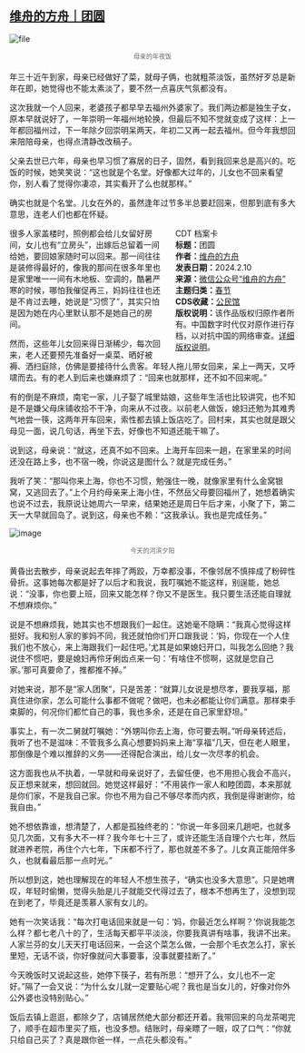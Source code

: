 <!--1707609641000-->
[维舟的方舟｜团圆](https://chinadigitaltimes.net/chinese/704978.html)
------

<p><img decoding="async" src="https://chinadigitaltimes.net/chinese/files/2024/02/image-1707667003431.png" alt="file"><br><span style="font-size: 0.8em;color: #666;display: block;text-align: center;margin-bottom: 12px;margin-top: 12px;line-height: 22px;">母亲的年夜饭</span></p><p>年三十近午到家，母亲已经做好了菜，就母子俩，也就粗茶淡饭，虽然好歹总是新年在即，她觉得也不能太素淡了，要不然一点喜庆气氛都没有。</p><p>这次我就一个人回来，老婆孩子都早早去福州外婆家了。我们两边都是独生子女，原本早就说好了，一年崇明一年福州地轮换，但最后不知不觉就变成了这样：上一年都回福州过，下一年除夕回崇明呆两天，年初二又再一起去福州。但今年我想回来陪陪母亲，也得点清静改改稿子。</p><p>父亲去世已六年，母亲也早习惯了寡居的日子，固然，看到我回来总是高兴的。吃饭的时候，她笑笑说：“这也就是个名堂。好像都大过年的，儿女也不回来看望你，别人看了觉得你凄凉，其实看开了么也就那样。”  </p><p>确实也就是个名堂。儿女在外的，虽然逢年过节多半总要赶回来，但那到底有多大意思，连老人们也都在怀疑。  </p><div style="width:42%;float:right;padding-left:20px;"><div class="su-spoiler su-spoiler-style-fancy su-spoiler-icon-chevron-circle su-spoiler-closed" data-scroll-offset="0" data-anchor-in-url="no"><div class="su-spoiler-title" tabindex="0" role="button"><span class="su-spoiler-icon"></span>CDT 档案卡</div><div class="su-spoiler-content su-u-clearfix su-u-trim"><strong>标题：</strong>团圆<br><strong>作者：</strong><a href="https://chinadigitaltimes.net/space/维舟的方舟" target="_blank">维舟的方舟</a><br><strong>发表日期：</strong>2024.2.10<br><strong>来源：</strong><a href="https://web.archive.org/web/https://mp.weixin.qq.com/s/Wa8DABgddhmS6WHgl3nAfg" target="_blank">微信公众号“维舟的方舟”</a><br><strong>主题归类：</strong><a href="https://chinadigitaltimes.net/space/春节" target="_blank">春节</a><br><strong>CDS收藏：</strong><a href="https://chinadigitaltimes.net/space/%E5%85%AC%E6%B0%91%E9%A6%86" target="_blank" rel="noopener">公民馆</a><br><strong>版权说明：</strong>该作品版权归原作者所有。中国数字时代仅对原作进行存档，以对抗中国的网络审查。<a href="https://chinadigitaltimes.net/chinese/copyright">详细版权说明</a>。</div></div></div><p>很多人家盖楼时，照例都会给儿女留好房间，女儿也有“立房头”，出嫁后总留着一间给她，要回娘家随时可以回来。那一间往往是装修得最好的，像我的那间在很多年里也是家里唯一一间有木地板、空调的，酷暑严寒的时候，哪怕我催促再三，妈妈往往也还是不肯过去睡，她说是“习惯了”，其实只怕是因为她在内心里默认那不是她自己的房间。  </p><p>然而，这些年儿女回来得日渐稀少，每次回来，老人还要预先准备好一桌菜、晒好被褥、洒扫庭除，仿佛是要接待什么贵客。年轻人拖儿带女回来，呆上一两天，又呼啸而去。有的老人到后来也嫌麻烦了：“回来也就那样，还不如不回来呢。”</p><p>有的倒是不麻烦，南宅一家，儿子娶了城里姑娘，这些年生活也比较讲究，也不知是不是嫌父母床铺收拾不干净，向来从不过夜。以前老人做饭，媳妇还勉为其难秀气地尝一筷，这两年开车回来，索性都去镇上饭店吃了。回村来，其实也就是跟父母见一面，说几句话，再坐下去，好像也不知道还能干嘛了。  </p><p>说到这，母亲说：“就这，还真不如不回来。上海开车回来一趟，在家里呆的时间还没在路上多，也不宿一晚，你说这是图什么？就是完成任务。”  </p><p>我听了笑：“那叫你来上海，你也不习惯，勉强住一晚，就像家里有什么金窝银窝，又逃回去了。”上个月约母亲来上海小住，不然岳父母要回福州了，她想着确实也说不过去，我原说让她周六一早来，结果她还是周日午后才来，小聚了下，第二天一大早就回岛了。说到这，母亲也不赖：“这我承认。我也是完成任务。”  </p><p><img decoding="async" src="https://chinadigitaltimes.net/chinese/files/2024/02/post-704978-65c8ef296c7d9." alt="image"><br><span style="font-size: 0.8em;color: #666;display: block;text-align: center;margin-bottom: 12px;margin-top: 12px;line-height: 22px;">今天的河滨夕阳</span></p><p>黄昏出去散步，母亲说起去年摔了两跤，万幸都没事，不像邻居不慎摔成了粉碎性骨折。这事她每次都是好了以后才和我说，我叮嘱她不能这样，别逞能，她总说：“没事，你也要上班，回来又能怎样？你又不是医生。我只要生活还能自理就不想麻烦你。”  </p><p>说是不想麻烦我，她其实也不想跟我们一起住。这她毫不隐瞒：“我真心觉得这样挺好。我和别人家的爹妈不同，我还就怕你们开口跟我说：‘妈，你现在一个人住我们也不放心，来上海跟我们一起住吧。’尤其是如果媳妇开口，叫我怎么回绝？我说住不惯吧，要是媳妇再伶牙俐齿点来一句：‘有啥住不惯啊，这就是您自己家。’那可真要命了，推都推不掉。”</p><p>对她来说，那不是“家人团聚”，只是苦差：“就算儿女说是想尽孝，要我享福，那真住进你家，怎么可能什么事都不做呢？做吧，也未必都能让你们满意。那样束手束脚的，何况你们都忙自己的事，我也多余，还是在自己家里舒坦。”</p><p>事实上，有一次二舅就叮嘱她：“外甥叫你去上海，你可要去啊。”听母亲转述后，我听了也不是滋味：不管我多么真心想要妈妈来上海“享福”几天，但在老人眼里，那倒像是个难以推辞的义务——还得配合演出，给儿女一次尽孝的机会。</p><p>这方面我也从不执着，一早就和母亲说好了，去留任便，也不用担心我会不高兴，反正想来就来，想回就回。她觉这样最好：“不用装作一家人和睦团圆，本来那就是你们家，不是我自己家。你也不用为自己不够尽孝而内疚，我倒是得谢谢你，给我自由。”</p><p>她不想依靠谁，想清楚了，人都是孤独终老的：“你说一年多回来几趟吧，也就多见几次面，又有多大不一样？我今年七十三了，或许还能生活自理个六七年，然后就进养老院，再住个六七年，下床都不行了，那也就差不多了。儿女真正能陪伴多久，也就看最后那一点时光。”</p><p>所以想到这，她也理解现在的年轻人不想生孩子，“确实也没多大意思”。只是她喟叹，年轻时偷懒，觉得头胎是儿子就能交代得过去了，根本不想再生了，没想到现在到老了，毕竟还是羡慕人家有女儿的。</p><p>她有一次笑话我：“每次打电话回来就是一句：‘妈，你最近怎么样啊？’你说我能怎么样？都七老八十的了，生活每天都平平淡淡，你要我真讲有啥事，我讲不出来。人家兰芬的女儿天天打电话回来，一会这个菜怎么做，一会那个毛衣怎么打，家长里短，无话不谈，你好像就问大事要事，没事就要挂断了。”</p><p>今天晚饭时又说起这些，她停下筷子，若有所思：“想开了么，女儿也不一定好。”隔了一会又说：“为什么女儿就一定要贴心呢？我也是当女儿的，好像对你外公外婆也没特别贴心。”  </p><p>饭后去镇上逛逛，都除夕了，店铺居然绝大部分都还开着。我带回来的乌龙茶喝完了，顺手在超市里买了瓶，也没多想。结账时，母亲瞟了一眼，叹了口气：“你就只给自己买了？真是跟你爸一样，一点花头都没有。”</p><div class="addtoany_share_save_container addtoany_content addtoany_content_bottom"><div class="a2a_kit a2a_kit_size_32 addtoany_list" data-a2a-url="https://chinadigitaltimes.net/chinese/704978.html" data-a2a-title="维舟的方舟｜团圆"><a class="a2a_button_facebook" href="https://www.addtoany.com/add_to/facebook?linkurl=https%3A%2F%2Fchinadigitaltimes.net%2Fchinese%2F704978.html&amp;linkname=%E7%BB%B4%E8%88%9F%E7%9A%84%E6%96%B9%E8%88%9F%EF%BD%9C%E5%9B%A2%E5%9C%86" title="Facebook" rel="nofollow noopener" target="_blank"></a><a class="a2a_button_twitter" href="https://www.addtoany.com/add_to/twitter?linkurl=https%3A%2F%2Fchinadigitaltimes.net%2Fchinese%2F704978.html&amp;linkname=%E7%BB%B4%E8%88%9F%E7%9A%84%E6%96%B9%E8%88%9F%EF%BD%9C%E5%9B%A2%E5%9C%86" title="Twitter" rel="nofollow noopener" target="_blank"></a><a class="a2a_button_telegram" href="https://www.addtoany.com/add_to/telegram?linkurl=https%3A%2F%2Fchinadigitaltimes.net%2Fchinese%2F704978.html&amp;linkname=%E7%BB%B4%E8%88%9F%E7%9A%84%E6%96%B9%E8%88%9F%EF%BD%9C%E5%9B%A2%E5%9C%86" title="Telegram" rel="nofollow noopener" target="_blank"></a><a class="a2a_button_reddit" href="https://www.addtoany.com/add_to/reddit?linkurl=https%3A%2F%2Fchinadigitaltimes.net%2Fchinese%2F704978.html&amp;linkname=%E7%BB%B4%E8%88%9F%E7%9A%84%E6%96%B9%E8%88%9F%EF%BD%9C%E5%9B%A2%E5%9C%86" title="Reddit" rel="nofollow noopener" target="_blank"></a><a class="a2a_button_whatsapp" href="https://www.addtoany.com/add_to/whatsapp?linkurl=https%3A%2F%2Fchinadigitaltimes.net%2Fchinese%2F704978.html&amp;linkname=%E7%BB%B4%E8%88%9F%E7%9A%84%E6%96%B9%E8%88%9F%EF%BD%9C%E5%9B%A2%E5%9C%86" title="WhatsApp" rel="nofollow noopener" target="_blank"></a><a class="a2a_button_email" href="https://www.addtoany.com/add_to/email?linkurl=https%3A%2F%2Fchinadigitaltimes.net%2Fchinese%2F704978.html&amp;linkname=%E7%BB%B4%E8%88%9F%E7%9A%84%E6%96%B9%E8%88%9F%EF%BD%9C%E5%9B%A2%E5%9C%86" title="Email" rel="nofollow noopener" target="_blank"></a><a class="a2a_button_copy_link" href="https://www.addtoany.com/add_to/copy_link?linkurl=https%3A%2F%2Fchinadigitaltimes.net%2Fchinese%2F704978.html&amp;linkname=%E7%BB%B4%E8%88%9F%E7%9A%84%E6%96%B9%E8%88%9F%EF%BD%9C%E5%9B%A2%E5%9C%86" title="Copy Link" rel="nofollow noopener" target="_blank"></a><a class="a2a_dd addtoany_share_save addtoany_share" href="https://www.addtoany.com/share"></a></div></div>

